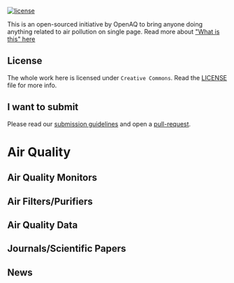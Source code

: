 [![license](https://img.shields.io/badge/LICENSE-CC0%201.0%20Universal-green.svg)](https://creativecommons.org/publicdomain/zero/1.0/)

This is an open-sourced initiative by OpenAQ to bring anyone doing anything related to air pollution on single page. Read more about ["What is this" here](WhatIsThis.md)

## License

The whole work here is licensed under `Creative Commons`. Read the [LICENSE](LICENSE) file for more info.

## I want to submit

Please read our [submission guidelines](Submission.md) and open a [pull-request](https://help.github.com/articles/about-pull-requests/).

# Air Quality

## Air Quality Monitors

## Air Filters/Purifiers

## Air Quality Data

## Journals/Scientific Papers

## News
